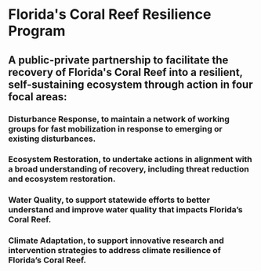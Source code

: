 # Florida's Coral Reef Resilience Program
## A public-private partnership to facilitate the recovery of Florida's Coral Reef into a resilient, self-sustaining ecosystem through action in four focal areas:
### Disturbance Response, to maintain a network of working groups for fast mobilization in response to emerging or existing disturbances.
### Ecosystem Restoration, to undertake actions in alignment with a broad understanding of recovery, including threat reduction and ecosystem restoration. 
### Water Quality, to support statewide efforts to better understand and improve water quality that impacts Florida’s Coral Reef.   
### Climate Adaptation, to support innovative research and intervention strategies to address climate resilience of Florida’s Coral Reef. 


